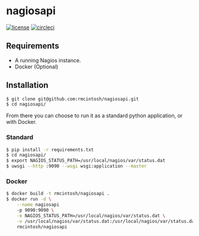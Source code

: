 # nagiosapi

[![license](https://img.shields.io/github/license/mashape/apistatus.svg)](https://opensource.org/licenses/MIT)
[![circleci](https://circleci.com/gh/rmcintosh/nagiosapi.svg?style=shield&circle-token=:circle-token)](https://circleci.com/gh/rmcintosh/nagiosapi)

## Requirements

- A running Nagios instance.
- Docker (Optional)

## Installation

```sh
$ git clone git@github.com:rmcintosh/nagiosapi.git
$ cd nagiosapi/
```

From there you can choose to run it as a standard python application, or with Docker.

### Standard

```sh
$ pip install -r requirements.txt
$ cd nagiosapi/
$ export NAGIOS_STATUS_PATH=/usr/local/nagios/var/status.dat
$ uwsgi --http :9090 --wsgi wsgi:application --master
```

### Docker

```sh
$ docker build -t rmcintosh/nagiosapi .
$ docker run -d \
    --name nagiosapi
    -p 9090:9090 \
    -e NAGIOS_STATUS_PATH=/usr/local/nagios/var/status.dat \
    -v /usr/local/nagios/var/status.dat:/usr/local/nagios/var/status.dat
    rmcintosh/nagiosapi
```

